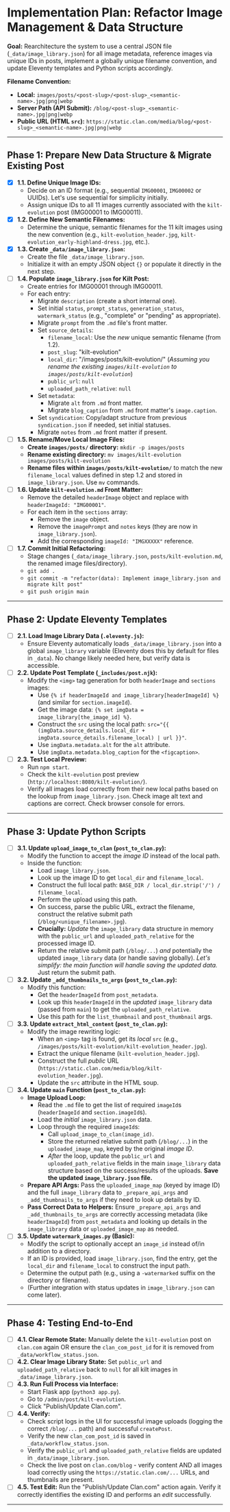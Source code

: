 # Implementation Plan: Refactor Image Management & Data Structure

**Goal:** Rearchitecture the system to use a central JSON file (`_data/image_library.json`) for all image metadata, reference images via unique IDs in posts, implement a globally unique filename convention, and update Eleventy templates and Python scripts accordingly.

**Filename Convention:**

* **Local:** `images/posts/<post-slug>/<post-slug>_<semantic-name>.jpg|png|webp`
* **Server Path (API Submit):** `/blog/<post-slug>_<semantic-name>.jpg|png|webp`
* **Public URL (HTML `src`):** `https://static.clan.com/media/blog/<post-slug>_<semantic-name>.jpg|png|webp`

---

## Phase 1: Prepare New Data Structure & Migrate Existing Post

* [X] **1.1. Define Unique Image IDs:**
  * Decide on an ID format (e.g., sequential `IMG00001`, `IMG00002` or UUIDs). Let's use sequential for simplicity initially.
  * Assign unique IDs to all 11 images currently associated with the `kilt-evolution` post (IMG00001 to IMG00011).
* [X] **1.2. Define New Semantic Filenames:**
  * Determine the unique, semantic filenames for the 11 kilt images using the new convention (e.g., `kilt-evolution_header.jpg`, `kilt-evolution_early-highland-dress.jpg`, etc.).
* [X] **1.3. Create `_data/image_library.json`:**
  * Create the file `_data/image_library.json`.
  * Initialize it with an empty JSON object `{}` or populate it directly in the next step.
* [ ] **1.4. Populate `image_library.json` for Kilt Post:**
  * Create entries for IMG00001 through IMG00011.
  * For each entry:
    * Migrate `description` (create a short internal one).
    * Set initial `status`, `prompt_status`, `generation_status`, `watermark_status` (e.g., "complete" or "pending" as appropriate).
    * Migrate `prompt` from the `.md` file's front matter.
    * Set `source_details`:
      * `filename_local`: Use the *new* unique semantic filename (from 1.2).
      * `post_slug`: "kilt-evolution"
      * `local_dir`: "/images/posts/kilt-evolution/" (*Assuming you rename the existing `images/kilt-evolution` to `images/posts/kilt-evolution`*)
      * `public_url`: `null`
      * `uploaded_path_relative`: `null`
    * Set `metadata`:
      * Migrate `alt` from `.md` front matter.
      * Migrate `blog_caption` from `.md` front matter's `image.caption`.
    * Set `syndication`: Copy/adapt structure from previous `syndication.json` if needed, set initial statuses.
    * Migrate `notes` from `.md` front matter if present.
* [ ] **1.5. Rename/Move Local Image Files:**
  * **Create `images/posts/` directory:** `mkdir -p images/posts`
  * **Rename existing directory:** `mv images/kilt-evolution images/posts/kilt-evolution`
  * **Rename files within `images/posts/kilt-evolution/`** to match the new `filename_local` values defined in step 1.2 and stored in `image_library.json`. Use `mv` commands.
* [ ] **1.6. Update `kilt-evolution.md` Front Matter:**
  * Remove the detailed `headerImage` object and replace with `headerImageId: "IMG00001"`.
  * For each item in the `sections` array:
    * Remove the `image` object.
    * Remove the `imagePrompt` and `notes` keys (they are now in `image_library.json`).
    * Add the corresponding `imageId: "IMGXXXXX"` reference.
* [ ] **1.7. Commit Initial Refactoring:**
  * Stage changes (`_data/image_library.json`, `posts/kilt-evolution.md`, the renamed image files/directory).
  * `git add .`
  * `git commit -m "refactor(data): Implement image_library.json and migrate kilt post"`
  * `git push origin main`

---

## Phase 2: Update Eleventy Templates

* [ ] **2.1. Load Image Library Data (`.eleventy.js`):**
  * Ensure Eleventy automatically loads `_data/image_library.json` into a global `image_library` variable (Eleventy does this by default for files in `_data`). No change likely needed here, but verify data is accessible.
* [ ] **2.2. Update Post Template (`_includes/post.njk`):**
  * Modify the `<img>` tag generation for both `headerImage` and `sections` images:
    * Use `{% if headerImageId and image_library[headerImageId] %}` (and similar for `section.imageId`).
    * Get the image data: `{% set imgData = image_library[the_image_id] %}`.
    * Construct the `src` using the local path: `src="{{ (imgData.source_details.local_dir + imgData.source_details.filename_local) | url }}"`.
    * Use `imgData.metadata.alt` for the `alt` attribute.
    * Use `imgData.metadata.blog_caption` for the `<figcaption>`.
* [ ] **2.3. Test Local Preview:**
  * Run `npm start`.
  * Check the `kilt-evolution` post preview (`http://localhost:8080/kilt-evolution/`).
  * Verify all images load correctly from their new local paths based on the lookup from `image_library.json`. Check image alt text and captions are correct. Check browser console for errors.

---

## Phase 3: Update Python Scripts

* [ ] **3.1. Update `upload_image_to_clan` (`post_to_clan.py`):**
  * Modify the function to accept the *image ID* instead of the local path.
  * Inside the function:
    * Load `image_library.json`.
    * Look up the image ID to get `local_dir` and `filename_local`.
    * Construct the full local path: `BASE_DIR / local_dir.strip('/') / filename_local`.
    * Perform the upload using this path.
    * On success, parse the public URL, extract the filename, construct the relative submit path (`/blog/<unique_filename>.jpg`).
    * **Crucially:** *Update* the `image_library` data structure in memory with the `public_url` and `uploaded_path_relative` for the processed image ID.
    * Return the relative submit path (`/blog/...`) *and* potentially the updated `image_library` data (or handle saving globally). *Let's simplify: the main function will handle saving the updated data.* Just return the submit path.
* [ ] **3.2. Update `_add_thumbnails_to_args` (`post_to_clan.py`):**
  * Modify this function:
    * Get the `headerImageId` from `post_metadata`.
    * Look up this `headerImageId` in the *updated* `image_library` data (passed from `main`) to get the `uploaded_path_relative`.
    * Use this path for the `list_thumbnail` and `post_thumbnail` args.
* [ ] **3.3. Update `extract_html_content` (`post_to_clan.py`):**
  * Modify the image rewriting logic:
    * When an `<img>` tag is found, get its *local* `src` (e.g., `/images/posts/kilt-evolution/kilt-evolution_header.jpg`).
    * Extract the unique filename (`kilt-evolution_header.jpg`).
    * Construct the full *public* URL (`https://static.clan.com/media/blog/kilt-evolution_header.jpg`).
    * Update the `src` attribute in the HTML soup.
* [ ] **3.4. Update `main` Function (`post_to_clan.py`):**
  * **Image Upload Loop:**
    * Read the `.md` file to get the list of required `imageId`s (`headerImageId` and `section.imageId`s).
    * Load the *initial* `image_library.json` data.
    * Loop through the required `imageId`s:
      * Call `upload_image_to_clan(image_id)`.
      * Store the returned relative submit path (`/blog/...`) in the `uploaded_image_map`, keyed by the original *image ID*.
      * *After* the loop, update the `public_url` and `uploaded_path_relative` fields in the main `image_library` data structure based on the success/results of the uploads. **Save the updated `image_library.json` file.**
  * **Prepare API Args:** Pass the `uploaded_image_map` (keyed by image ID) and the full `image_library` data to `_prepare_api_args` and `_add_thumbnails_to_args` if they need to look up details by ID.
  * **Pass Correct Data to Helpers:** Ensure `_prepare_api_args` and `_add_thumbnails_to_args` are correctly accessing metadata (like `headerImageId`) from `post_metadata` and looking up details in the `image_library` data or `uploaded_image_map` as needed.
* [ ] **3.5. Update `watermark_images.py` (Basic):**
  * Modify the script to optionally accept an `image_id` instead of/in addition to a directory.
  * If an ID is provided, load `image_library.json`, find the entry, get the `local_dir` and `filename_local` to construct the input path.
  * Determine the output path (e.g., using a `-watermarked` suffix on the directory or filename).
  * (Further integration with status updates in `image_library.json` can come later).

---

## Phase 4: Testing End-to-End

* [ ] **4.1. Clear Remote State:** Manually delete the `kilt-evolution` post on `clan.com` again OR ensure the `clan_com_post_id` for it is removed from `_data/workflow_status.json`.
* [ ] **4.2. Clear Image Library State:** Set `public_url` and `uploaded_path_relative` back to `null` for all kilt images in `_data/image_library.json`.
* [ ] **4.3. Run Full Process via Interface:**
  * Start Flask app (`python3 app.py`).
  * Go to `/admin/post/kilt-evolution`.
  * Click "Publish/Update Clan.com".
* [ ] **4.4. Verify:**
  * Check script logs in the UI for successful image uploads (logging the correct `/blog/...` path) and successful `createPost`.
  * Verify the new `clan_com_post_id` is saved in `_data/workflow_status.json`.
  * Verify the `public_url` and `uploaded_path_relative` fields are updated in `_data/image_library.json`.
  * Check the live post on `clan.com/blog` - verify content AND all images load correctly using the `https://static.clan.com/...` URLs, and thumbnails are present.
* [ ] **4.5. Test Edit:** Run the "Publish/Update Clan.com" action again. Verify it correctly identifies the existing ID and performs an *edit* successfully.

---
